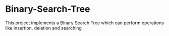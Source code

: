 # Binary-Search-Tree
This project implements a Binary Search Tree which can perform operations like insertion, deletion and searching
